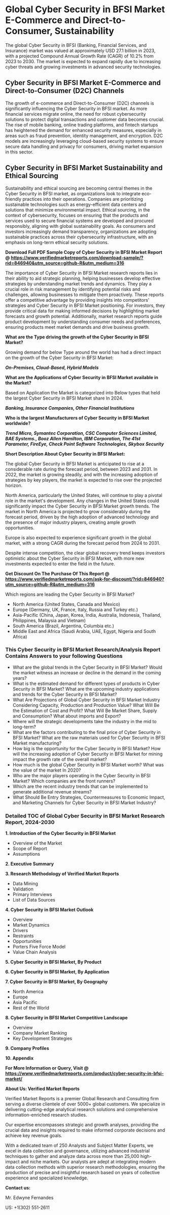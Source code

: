 <h1>Global Cyber Security in BFSI Market E-Commerce and Direct-to-Consumer, Sustainability</h1><p class=""><p>The global Cyber Security in BFSI (Banking, Financial Services, and Insurance) market was valued at approximately USD 27.1 billion in 2023, with a projected Compound Annual Growth Rate (CAGR) of 10.2% from 2023 to 2030. The market is expected to expand rapidly due to increasing cyber threats and growing investments in advanced security technologies.</p><h2>Cyber Security in BFSI Market E-Commerce and Direct-to-Consumer (D2C) Channels</h2><p>The growth of e-commerce and Direct-to-Consumer (D2C) channels is significantly influencing the Cyber Security in BFSI market. As more financial services migrate online, the need for robust cybersecurity solutions to protect digital transactions and customer data becomes crucial. The rise of mobile banking, online trading platforms, and fintech startups has heightened the demand for enhanced security measures, especially in areas such as fraud prevention, identity management, and encryption. D2C models are increasingly leveraging cloud-based security systems to ensure secure data handling and privacy for consumers, driving market expansion in this sector.</p><h2>Cyber Security in BFSI Market Sustainability and Ethical Sourcing</h2><p>Sustainability and ethical sourcing are becoming central themes in the Cyber Security in BFSI market, as organizations look to integrate eco-friendly practices into their operations. Companies are prioritizing sustainable technologies such as energy-efficient data centers and solutions that minimize environmental impact. Ethical sourcing, in the context of cybersecurity, focuses on ensuring that the products and services used to secure financial systems are developed and procured responsibly, aligning with global sustainability goals. As consumers and investors increasingly demand transparency, organizations are adopting sustainable practices across their cybersecurity infrastructure, with an emphasis on long-term ethical security solutions.</p></p><p class=""><strong>Download Full PDF Sample Copy of Cyber Security in BFSI Market Report @ <a href="https://www.verifiedmarketreports.com/download-sample/?rid=846940&utm_source=github-R&utm_medium=316" target="_blank">https://www.verifiedmarketreports.com/download-sample/?rid=846940&utm_source=github-R&utm_medium=316</a></strong></p><p>The importance of&nbsp;Cyber Security in BFSI Market research reports lies in their ability to aid strategic planning, helping businesses develop effective strategies by understanding market trends and dynamics. They play a crucial role in risk management by identifying potential risks and challenges, allowing businesses to mitigate them proactively. These reports offer a competitive advantage by providing insights into competitors' strategies and Cyber Security in BFSI Market positioning. For investors, they provide critical data for making informed decisions by highlighting market forecasts and growth potential. Additionally, market research reports guide product development by understanding consumer needs and preferences, ensuring products meet market demands and drive business growth.</p><p><strong>What are the&nbsp;Type driving the growth of the Cyber Security in BFSI Market?</strong></p><p id="" class="">Growing demand for below Type around the world has had a direct impact on the growth of the Cyber Security in BFSI Market:</p><p class=""><em><strong>On-Premises, Cloud-Based, Hybrid Models</strong></em></p><p class=""><strong>What are the&nbsp;Applications&nbsp;of Cyber Security in BFSI Market available in the Market?</strong></p><p id="" class="">Based on Application the Market is categorized into Below types that held the largest Cyber Security in BFSI Market share In 2024.</p><p class=""><em><strong>Banking, Insurance Companies, Other Financial Institutions</strong></em></p><p class=""><strong>Who is the largest Manufacturers of Cyber Security in BFSI Market worldwide?</strong></p><p><em><strong>Trend Micro, Symantec Corporation, CSC Computer Sciences Limited, BAE Systems., Booz Allen Hamilton, IBM Corporation, The 41st Parameter, FireEye, Check Point Software Technologies, Skybox Security</strong></em></p><p id="" class=""><strong>Short Description About Cyber Security in BFSI Market:</strong></p><p>The global Cyber Security in BFSI Market is anticipated to rise at a considerable rate during the forecast period, between 2023 and 2031. In 2022, the market is growing steadily, and with the increasing adoption of strategies by key players, the market is expected to rise over the projected horizon.</p><p>North America, particularly the United States, will continue to play a pivotal role in the market's development. Any changes in the United States could significantly impact the Cyber Security in BFSI Market growth trends. The market in North America is projected to grow considerably during the forecast period, driven by the high adoption of advanced technology and the presence of major industry players, creating ample growth opportunities.</p><p>Europe is also expected to experience significant growth in the global market, with a strong CAGR during the forecast period from 2024 to 2031.</p><p>Despite intense competition, the clear global recovery trend keeps investors optimistic about the Cyber Security in BFSI Market, with more new investments expected to enter the field in the future.</p><p id="" class=""><strong>Get Discount On The Purchase Of This Report @ <a href="https://www.verifiedmarketreports.com/ask-for-discount/?rid=846940?utm_source=github-R&utm_medium=316" target="_blank">https://www.verifiedmarketreports.com/ask-for-discount/?rid=846940?utm_source=github-R&utm_medium=316</a></strong></p><p class="">Which regions are leading the Cyber Security in BFSI Market?</p><ul><li>North America (United States, Canada and Mexico)</li><li>Europe (Germany, UK, France, Italy, Russia and Turkey etc.)</li><li>Asia-Pacific (China, Japan, Korea, India, Australia, Indonesia, Thailand, Philippines, Malaysia and Vietnam)</li><li>South America (Brazil, Argentina, Columbia etc.)</li><li>Middle East and Africa (Saudi Arabia, UAE, Egypt, Nigeria and South Africa)</li></ul><h3 id="" class="">This Cyber Security in BFSI Market Research/Analysis Report Contains Answers to your following Questions</h3><ul><li>What are the global trends in the Cyber Security in BFSI Market? Would the market witness an increase or decline in the demand in the coming years?</li><li>What is the estimated demand for different types of products in Cyber Security in BFSI Market? What are the upcoming industry applications and trends for the Cyber Security in BFSI Market?</li><li>What Are Projections of Global Cyber Security in BFSI Market Industry Considering Capacity, Production and Production Value? What Will Be the Estimation of Cost and Profit? What Will Be Market Share, Supply and Consumption? What about imports and Export?</li><li>Where will the strategic developments take the industry in the mid to long-term?</li><li>What are the factors contributing to the final price of Cyber Security in BFSI Market? What are the raw materials used for Cyber Security in BFSI Market manufacturing?</li><li>How big is the opportunity for the Cyber Security in BFSI Market? How will the increasing adoption of Cyber Security in BFSI Market for mining impact the growth rate of the overall market?</li><li>How much is the global Cyber Security in BFSI Market worth? What was the value of the market In 2020?</li><li>Who are the major players operating in the Cyber Security in BFSI Market? Which companies are the front runners?</li><li>Which are the recent industry trends that can be implemented to generate additional revenue streams?</li><li>What Should Be Entry Strategies, Countermeasures to Economic Impact, and Marketing Channels for Cyber Security in BFSI Market Industry?</li></ul><h3 id="" class="">Detailed TOC of Global Cyber Security in BFSI Market Research Report, 2024-2030</h3><p id="" class=""><strong>1. Introduction of the Cyber Security in BFSI Market</strong></p><ul><li>Overview of the Market</li><li>Scope of Report</li><li>Assumptions</li></ul><p id="" class=""><strong>2. Executive Summary</strong></p><p id="" class=""><strong>3. Research Methodology of Verified Market Reports</strong></p><ul><li>Data Mining</li><li>Validation</li><li>Primary Interviews</li><li>List of Data Sources</li></ul><p id="" class=""><strong>4. Cyber Security in BFSI Market Outlook</strong></p><ul><li>Overview</li><li>Market Dynamics</li><li>Drivers</li><li>Restraints</li><li>Opportunities</li><li>Porters Five Force Model</li><li>Value Chain Analysis</li></ul><p id="" class=""><strong>5. Cyber Security in BFSI Market, By Product</strong></p><p id="" class=""><strong>6. Cyber Security in BFSI Market, By Application</strong></p><p id="" class=""><strong>7. Cyber Security in BFSI Market, By Geography</strong></p><ul><li>North America</li><li>Europe</li><li>Asia Pacific</li><li>Rest of the World</li></ul><p id="" class=""><strong>8. Cyber Security in BFSI Market Competitive Landscape</strong></p><ul><li>Overview</li><li>Company Market Ranking</li><li>Key Development Strategies</li></ul><p id="" class=""><strong>9. Company Profiles</strong></p><p id="" class=""><strong>10. Appendix</strong></p><p id="" class=""><strong>For More Information or Query, Visit @ <a href="https://www.verifiedmarketreports.com/product/cyber-security-in-bfsi-market/" target="_blank">https://www.verifiedmarketreports.com/product/cyber-security-in-bfsi-market/</a></strong></p><p id="" class=""><strong>About Us: Verified Market Reports</strong></p><p id="" class="">Verified Market Reports is a premier Global Research and Consulting firm serving a diverse clientele of over 5000+ global customers. We specialize in delivering cutting-edge analytical research solutions and comprehensive information-enriched research studies.</p><p id="" class="">Our expertise encompasses strategic and growth analyses, providing the crucial data and insights required to make informed corporate decisions and achieve key revenue goals.</p><p id="" class="">With a dedicated team of 250 Analysts and Subject Matter Experts, we excel in data collection and governance, utilizing advanced industrial techniques to gather and analyze data across more than 25,000 high-impact and niche markets. Our analysts are adept at integrating modern data collection methods with superior research methodologies, ensuring the production of precise and insightful research based on years of collective experience and specialized knowledge.</p><p id="" class=""><strong>Contact us:</strong></p><p id="" class="">Mr. Edwyne Fernandes</p><p id="" class="">US: +1(302) 551-2611</p>